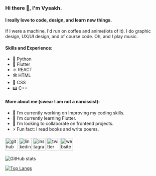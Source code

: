 ### Hi there 👋, I'm Vysakh.
#### I really love to code, design, and learn new things.
If I were a machine, I'd run on coffee and anime(lots of it). I do graphic design, UX/UI design, and of course code. Oh, and I play music.

#### Skills and Experience:  
- 🐍 Python 
- 📱 Flutter 
- ⚛️ REACT 
- 🕸️ HTML 
- 🎨 CSS 
- 📟 C++

#### More about me (swear I am not a narcissist):
- 🔭 I’m currently working on Improving my coding skills. 
- 🌱 I’m currently learning Flutter. 
- 👯 I’m looking to collaborate on frontend projects. 
- ⚡ Fun fact: I read books and write poems. 


[<img src='https://cdn.jsdelivr.net/npm/simple-icons@3.0.1/icons/github.svg' alt='github' height='40'>](https://github.com/Vysakh-T)  [<img src='https://cdn.jsdelivr.net/npm/simple-icons@3.0.1/icons/linkedin.svg' alt='linkedin' height='40'>](https://www.linkedin.com/in/vysakh-t-197637187/)  [<img src='https://cdn.jsdelivr.net/npm/simple-icons@3.0.1/icons/instagram.svg' alt='instagram' height='40'>](https://www.instagram.com/lord__of_the__strings/)  [<img src='https://cdn.jsdelivr.net/npm/simple-icons@3.0.1/icons/twitter.svg' alt='twitter' height='40'>](https://twitter.com/Vysakh52774169)  [<img src='https://cdn.jsdelivr.net/npm/simple-icons@3.0.1/icons/icloud.svg' alt='website' height='40'>](https://mefreakinc.wordpress.com/)  

![GitHub stats](https://github-readme-stats.vercel.app/api?username=Vysakh-T&show_icons=true)  

[![Top Langs](https://github-readme-stats.vercel.app/api/top-langs/?username=Vysakh-T)](https://github.com/anuraghazra/github-readme-stats)
